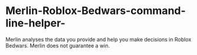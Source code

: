 # Merlin-Roblox-Bedwars-command-line-helper-
Merlin analyses the data you provide and help you make decisions in Roblox Bedwars. Merlin does not guarantee a win.
